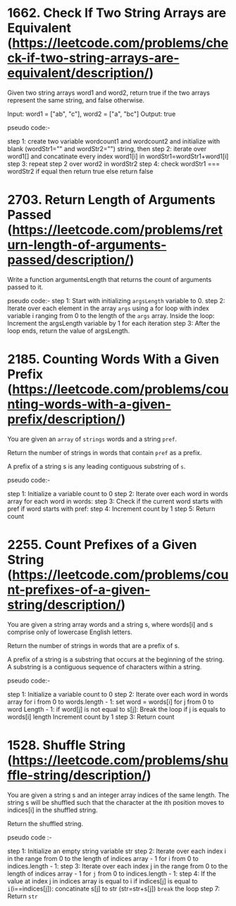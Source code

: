 # 1662. Check If Two String Arrays are Equivalent (https://leetcode.com/problems/check-if-two-string-arrays-are-equivalent/description/)

Given two string arrays word1 and word2, return true if the two arrays represent the same string, and false otherwise.

Input: word1 = ["ab", "c"], word2 = ["a", "bc"]
Output: true

pseudo code:-  

step 1: create two variable wordcount1 and wordcount2 and initialize with blank (wordStr1="" and wordStr2="") string, then
step 2: iterate over word1[] and concatinate every index word1[i] in wordStr1=wordStr1+word1[i]
step 3: repeat step 2 over word2 in wordStr2
step 4: check wordStr1 === wordStr2
            if equal then return true else return false


# 2703. Return Length of Arguments Passed  (https://leetcode.com/problems/return-length-of-arguments-passed/description/)

Write a function argumentsLength that returns the count of arguments passed to it.

pseudo code:- 
 step 1: Start with initializing `argsLength` variable to 0.
 step 2: Iterate over each element in the array `args` using a for loop with index variable i      ranging from 0 to the length of the `args` array.
    Inside the loop:
        Increment the argsLength variable by 1 for each iteration
 step 3: After the loop ends, return the value of argsLength.

# 2185. Counting Words With a Given Prefix (https://leetcode.com/problems/counting-words-with-a-given-prefix/description/)
   You are given an `array` of `strings` words and a string `pref`.

   Return the number of strings in words that contain `pref` as a prefix.

   A prefix of a string s is any leading contiguous substring of `s`.

pseudo code:- 

step 1: Initialize a variable count to 0
step 2: Iterate over each word in words array
        for each word in words:
step 3: Check if the current word starts with pref
            if word starts with pref:
step 4: Increment count by 1
step 5: Return count

# 2255. Count Prefixes of a Given String (https://leetcode.com/problems/count-prefixes-of-a-given-string/description/)

You are given a string array words and a string s, where words[i] and s comprise only of lowercase English letters.

Return the number of strings in words that are a prefix of s.

A prefix of a string is a substring that occurs at the beginning of the string. A substring is a contiguous sequence of characters within a string.

pseudo code:-

step 1: Initialize a variable count to 0
step 2: Iterate over each word in words array
        for i from 0 to words.length - 1:
            set word = words[i]
            for j from 0 to word Length - 1:
                if word[j] is not equal to s[j]:
                    Break the loop
                if j is equals to words[i] length 
                  Increment count by 1
step 3: Return count


#  1528. Shuffle String  (https://leetcode.com/problems/shuffle-string/description/)
You are given a string s and an integer array indices of the same length. The string s will be shuffled such that the character at the ith position moves to indices[i] in the shuffled string.

Return the shuffled string.

pseudo code :-  

step 1: Initialize an empty string variable str
step 2: Iterate over each index i in the range from 0 to the length of indices array - 1
        for i from 0 to indices.length - 1:
step 3:     Iterate over each index j in the range from 0 to the length of indices array - 1
                for `j` from 0 to indices.length - 1:
step 4:         If the value at index j in indices array is equal to i
                    if indices[j] is equal to `i`(i==indices[j]):
                        concatinate s[j] to str (str=str+s[j])
                        `break` the loop
step 7: Return `str`
